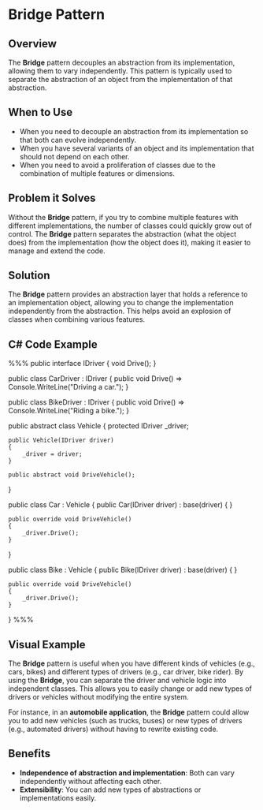 # Bridge Pattern

## Overview

The **Bridge** pattern decouples an abstraction from its implementation, allowing them to vary independently. This pattern is typically used to separate the abstraction of an object from the implementation of that abstraction.

## When to Use

- When you need to decouple an abstraction from its implementation so that both can evolve independently.
- When you have several variants of an object and its implementation that should not depend on each other.
- When you need to avoid a proliferation of classes due to the combination of multiple features or dimensions.

## Problem it Solves

Without the **Bridge** pattern, if you try to combine multiple features with different implementations, the number of classes could quickly grow out of control. The **Bridge** pattern separates the abstraction (what the object does) from the implementation (how the object does it), making it easier to manage and extend the code.

## Solution

The **Bridge** pattern provides an abstraction layer that holds a reference to an implementation object, allowing you to change the implementation independently from the abstraction. This helps avoid an explosion of classes when combining various features.

## C# Code Example

%%%
public interface IDriver
{
    void Drive();
}

public class CarDriver : IDriver
{
    public void Drive() => Console.WriteLine("Driving a car.");
}

public class BikeDriver : IDriver
{
    public void Drive() => Console.WriteLine("Riding a bike.");
}

public abstract class Vehicle
{
    protected IDriver _driver;

    public Vehicle(IDriver driver)
    {
        _driver = driver;
    }

    public abstract void DriveVehicle();
}

public class Car : Vehicle
{
    public Car(IDriver driver) : base(driver) { }

    public override void DriveVehicle()
    {
        _driver.Drive();
    }
}

public class Bike : Vehicle
{
    public Bike(IDriver driver) : base(driver) { }

    public override void DriveVehicle()
    {
        _driver.Drive();
    }
}
%%%

## Visual Example

The **Bridge** pattern is useful when you have different kinds of vehicles (e.g., cars, bikes) and different types of drivers (e.g., car driver, bike rider). By using the **Bridge**, you can separate the driver and vehicle logic into independent classes. This allows you to easily change or add new types of drivers or vehicles without modifying the entire system.

For instance, in an **automobile application**, the **Bridge** pattern could allow you to add new vehicles (such as trucks, buses) or new types of drivers (e.g., automated drivers) without having to rewrite existing code.

## Benefits

- **Independence of abstraction and implementation**: Both can vary independently without affecting each other.
- **Extensibility**: You can add new types of abstractions or implementations easily.
